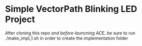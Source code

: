 # Simple VectorPath Blinking LED Project

After cloning this repo *and before launcning ACE*, be sure to run ./make_impl_1.sh in order to create the implementation folder


